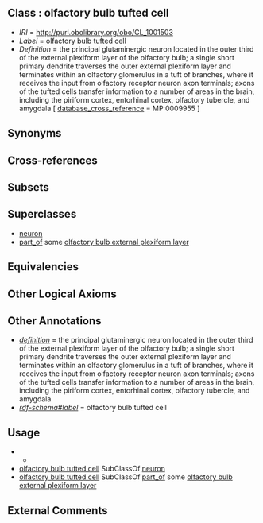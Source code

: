 
## Class : olfactory bulb tufted cell

 * *IRI* = http://purl.obolibrary.org/obo/CL_1001503
 * *Label* = olfactory bulb tufted cell
 * *Definition* = the principal glutaminergic neuron located in the outer third of the external plexiform layer of the olfactory bulb; a single short primary dendrite traverses the outer external plexiform layer and terminates within an olfactory glomerulus in a tuft of branches, where it receives the input from olfactory receptor neuron axon terminals; axons of the tufted cells transfer information to a number of areas in the brain, including the piriform cortex, entorhinal cortex, olfactory tubercle, and amygdala [ [database_cross_reference](../../ef/oboInOwl#hasDbXref.md) = MP:0009955 ]

## Synonyms


## Cross-references


## Subsets


## Superclasses

 * [neuron](../../CL/40/CL_0000540.md)
 * [part_of](../../BFO/50/BFO_0000050.md) some [olfactory bulb external plexiform layer](../../UBERON/76/UBERON_0005376.md)

## Equivalencies


## Other Logical Axioms


## Other Annotations

 * *[definition](../../IAO/15/IAO_0000115.md)* = the principal glutaminergic neuron located in the outer third of the external plexiform layer of the olfactory bulb; a single short primary dendrite traverses the outer external plexiform layer and terminates within an olfactory glomerulus in a tuft of branches, where it receives the input from olfactory receptor neuron axon terminals; axons of the tufted cells transfer information to a number of areas in the brain, including the piriform cortex, entorhinal cortex, olfactory tubercle, and amygdala
 * *[rdf-schema#label](../../el/rdf-schema#label.md)* = olfactory bulb tufted cell

## Usage

 * -
 * [olfactory bulb tufted cell](../../CL/03/CL_1001503.md) SubClassOf [neuron](../../CL/40/CL_0000540.md)
 * [olfactory bulb tufted cell](../../CL/03/CL_1001503.md) SubClassOf [part_of](../../BFO/50/BFO_0000050.md) some [olfactory bulb external plexiform layer](../../UBERON/76/UBERON_0005376.md)

## External Comments

